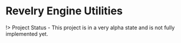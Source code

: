 # Revelry Engine Utilities

!> Project Status - This project is in a very alpha state and is not fully implemented yet.
